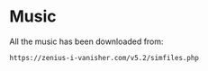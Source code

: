 # Music

All the music has been downloaded from:
```
https://zenius-i-vanisher.com/v5.2/simfiles.php
```